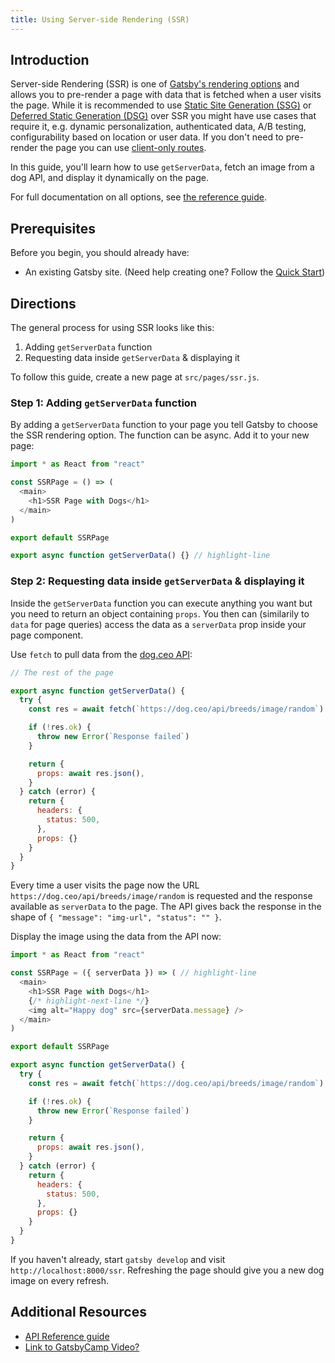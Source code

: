 ```yaml
---
title: Using Server-side Rendering (SSR)
---
```


## Introduction

Server-side Rendering (SSR) is one of [Gatsby's rendering options](/docs/conceptual/rendering-options/) and allows you to pre-render a page with data that is fetched when a user visits the page. While it is recommended to use [Static Site Generation (SSG)](/docs/conceptual/rendering-options#static-site-generation-ssg) or [Deferred Static Generation (DSG)](/docs/conceptual/rendering-options#deferred-static-generation-dsg) over SSR you might have use cases that require it, e.g. dynamic personalization, authenticated data, A/B testing, configurability based on location or user data. If you don't need to pre-render the page you can use [client-only routes](/docs/how-to/routing/client-only-routes-and-user-authentication/).

In this guide, you'll learn how to use `getServerData`, fetch an image from a dog API, and display it dynamically on the page.

For full documentation on all options, see [the reference guide](/docs/reference/rendering-options/server-side-rendering/).

## Prerequisites

Before you begin, you should already have:

- An existing Gatsby site. (Need help creating one? Follow the [Quick Start](/docs/quick-start/))

## Directions

The general process for using SSR looks like this:

1. Adding `getServerData` function
2. Requesting data inside `getServerData` & displaying it

To follow this guide, create a new page at `src/pages/ssr.js`.

### Step 1: Adding `getServerData` function

By adding a `getServerData` function to your page you tell Gatsby to choose the SSR rendering option. The function can be async. Add it to your new page:

```js:title=src/pages/ssr.js
import * as React from "react"

const SSRPage = () => (
  <main>
    <h1>SSR Page with Dogs</h1>
  </main>
)

export default SSRPage

export async function getServerData() {} // highlight-line
```

### Step 2: Requesting data inside `getServerData` & displaying it

Inside the `getServerData` function you can execute anything you want but you need to return an object containing `props`. You then can (similarily to `data` for page queries) access the data as a `serverData` prop inside your page component.

Use `fetch` to pull data from the [dog.ceo API](https://dog.ceo/):

```js:title=src/pages/ssr.js
// The rest of the page

export async function getServerData() {
  try {
    const res = await fetch(`https://dog.ceo/api/breeds/image/random`)

    if (!res.ok) {
      throw new Error(`Response failed`)
    }

    return {
      props: await res.json(),
    }
  } catch (error) {
    return {
      headers: {
        status: 500,
      },
      props: {}
    }
  }
}
```

Every time a user visits the page now the URL `https://dog.ceo/api/breeds/image/random` is requested and the response available as `serverData` to the page. The API gives back the response in the shape of `{ "message": "img-url", "status": "" }`.

Display the image using the data from the API now:

```js:title=src/pages/ssr.js
import * as React from "react"

const SSRPage = ({ serverData }) => ( // highlight-line
  <main>
    <h1>SSR Page with Dogs</h1>
    {/* highlight-next-line */}
    <img alt="Happy dog" src={serverData.message} />
  </main>
)

export default SSRPage

export async function getServerData() {
  try {
    const res = await fetch(`https://dog.ceo/api/breeds/image/random`)

    if (!res.ok) {
      throw new Error(`Response failed`)
    }

    return {
      props: await res.json(),
    }
  } catch (error) {
    return {
      headers: {
        status: 500,
      },
      props: {}
    }
  }
}
```

If you haven't already, start `gatsby develop` and visit `http://localhost:8000/ssr`. Refreshing the page should give you a new dog image on every refresh.

## Additional Resources

- [API Reference guide](/docs/reference/rendering-options/server-side-rendering/)
- [Link to GatsbyCamp Video?](#)
